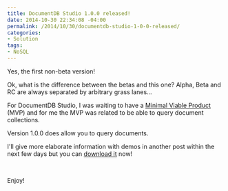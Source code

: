```yaml
---
title: DocumentDB Studio 1.0.0 released!
date: 2014-10-30 22:34:08 -04:00
permalink: /2014/10/30/documentdb-studio-1-0-0-released/
categories:
- Solution
tags:
- NoSQL
---
```

<p>Yes, the first non-beta version!
</p><p>Ok, what is the difference between the betas and this one?  Alpha, Beta and RC are always separated by arbitrary grass lanes…
</p><p>For DocumentDB Studio, I was waiting to have a <a href="http://en.wikipedia.org/wiki/Minimum_viable_product">Minimal Viable Product</a> (MVP) and for me the MVP was related to be able to query document collections.
</p><p>Version 1.0.0 does allow you to query documents.
</p><p>I'll give more elaborate information with demos in another post within the next few days but you can <a href="https://studiodocumentdb.codeplex.com/">download it</a> now!
</p><p>
 </p><p>Enjoy!</p>